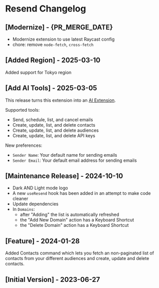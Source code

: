 # Resend Changelog

## [Modernize] - {PR_MERGE_DATE}

- Modernize extension to use latest Raycast config
- chore: remove `node-fetch`, `cross-fetch`

## [Added Region] - 2025-03-10

Added support for Tokyo region

## [Add AI Tools] - 2025-03-05

This release turns this extension into an [AI Extension](https://youtu.be/sHIlFKKaq0A).

Supported tools:

- Send, schedule, list, and cancel emails
- Create, update, list, and delete contacts
- Create, update, list, and delete audiences
- Create, update, list, and delete API keys

New preferences:

- `Sender Name`: Your default name for sending emails
- `Sender Email`: Your default email address for sending emails

## [Maintenance Release] - 2024-10-10

- Dark AND Light mode logo
- A new `useResend` hook has been added in an attempt to make code cleaner
- Update dependencies
- In `Domains`:
  - after "Adding" the list is automatically refreshed
  - the "Add New Domain" action has a Keyboard Shortcut
  - the "Delete Domain" action has a Keyboard Shortcut

## [Feature] - 2024-01-28

Added Contacts command which lets you fetch an non-paginated list of contacts from your different audiences and create, update and delete contacts.

## [Initial Version] - 2023-06-27
